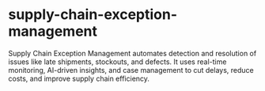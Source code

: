 # supply-chain-exception-management
Supply Chain Exception Management automates detection and resolution of issues like late shipments, stockouts, and defects. It uses real-time monitoring, AI-driven insights, and case management to cut delays, reduce costs, and improve supply chain efficiency.
